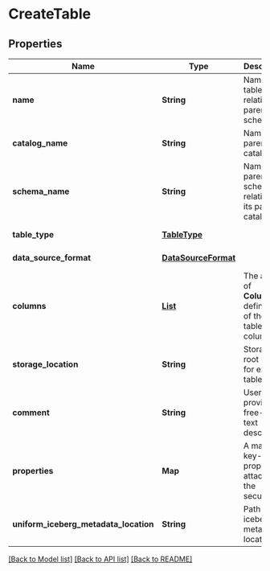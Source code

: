 # CreateTable
## Properties

| Name | Type | Description | Notes |
|------------ | ------------- | ------------- | -------------|
| **name** | **String** | Name of table, relative to parent schema. | [default to null] |
| **catalog\_name** | **String** | Name of parent catalog. | [default to null] |
| **schema\_name** | **String** | Name of parent schema relative to its parent catalog. | [default to null] |
| **table\_type** | [**TableType**](TableType.md) |  | [default to null] |
| **data\_source\_format** | [**DataSourceFormat**](DataSourceFormat.md) |  | [default to null] |
| **columns** | [**List**](ColumnInfo.md) | The array of __ColumnInfo__ definitions of the table&#39;s columns. | [default to null] |
| **storage\_location** | **String** | Storage root URL for external table | [default to null] |
| **comment** | **String** | User-provided free-form text description. | [optional] [default to null] |
| **properties** | **Map** | A map of key-value properties attached to the securable. | [optional] [default to null] |
| **uniform_iceberg_metadata_location** | **String** | Path of icebegrg metadata location. | [optional] [default to null] |

[[Back to Model list]](../README.md#documentation-for-models) [[Back to API list]](../README.md#documentation-for-api-endpoints) [[Back to README]](../README.md)

